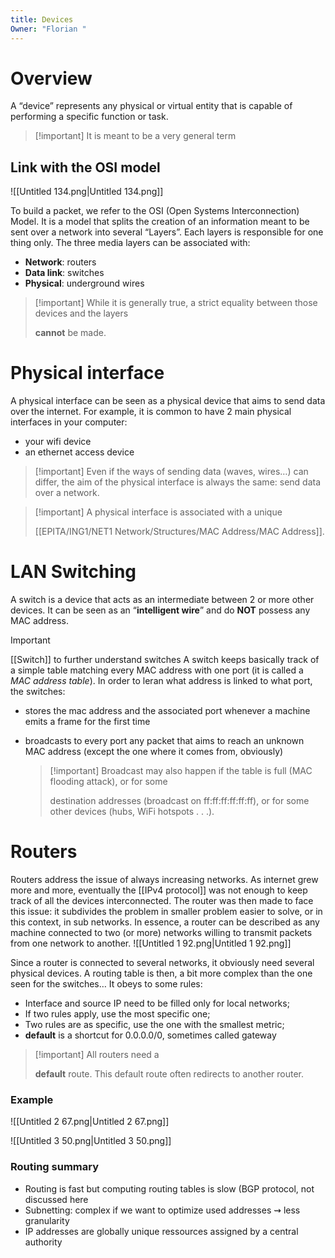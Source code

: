 ```yaml
---
title: Devices
Owner: "Florian "
---
```

# Overview
A “device” represents any physical or virtual entity that is capable of performing a specific function or task.

> [!important] It is meant to be a very general term
## Link with the OSI model
![[Untitled 134.png|Untitled 134.png]]

To build a packet, we refer to the OSI (Open Systems Interconnection) Model. It is a model that splits the creation of an information meant to be sent over a network into several “Layers”. Each layers is responsible for one thing only.
The three media layers can be associated with:
- **Network**: routers
- **Data link**: switches
- **Physical**: underground wires

> [!important] While it is generally true, a strict equality between those devices and the layers
> 
> **cannot** be made.
# Physical interface
A physical interface can be seen as a physical device that aims to send data over the internet. For example, it is common to have 2 main physical interfaces in your computer:
- your wifi device
- an ethernet access device

> [!important] Even if the ways of sending data (waves, wires…) can differ, the aim of the physical interface is always the same: send data over a network.

> [!important] A physical interface is associated with a unique
> 
> [[EPITA/ING1/NET1 Network/Structures/MAC Address/MAC Address]].
# LAN Switching
A switch is a device that acts as an intermediate between 2 or more other devices. It can be seen as an “**intelligent wire**” and do **NOT** possess any MAC address.

> [!important]
> 
> [[Switch]] to further understand switches
A switch keeps basically track of a simple table matching every MAC address with one port (it is called a _MAC address table_).
In order to leran what address is linked to what port, the switches:
- stores the mac address and the associated port whenever a machine emits a frame for the first time
- broadcasts to every port any packet that aims to reach an unknown MAC address (except the one where it comes from, obviously)
    
    > [!important] Broadcast may also happen if the table is full (MAC flooding attack), or for some
    > 
    >   
    > destination addresses (broadcast on ff:ff:ff:ff:ff:ff), or for some other devices (hubs, WiFi hotspots . . .).
    
# Routers
Routers address the issue of always increasing networks. As internet grew more and more, eventually the [[IPv4 protocol]] was not enough to keep track of all the devices interconnected.
The router was then made to face this issue: it subdivides the problem in smaller problem easier to solve, or in this context, in sub networks.
In essence, a router can be described as any machine connected to two (or more) networks willing to transmit packets from one network to another.
![[Untitled 1 92.png|Untitled 1 92.png]]

Since a router is connected to several networks, it obviously need several physical devices.
A routing table is then, a bit more complex than the one seen for the switches… It obeys to some rules:
- Interface and source IP need to be filled only for local networks;
- If two rules apply, use the most specific one;
- Two rules are as specific, use the one with the smallest metric;
- **default** is a shortcut for 0.0.0.0/0, sometimes called gateway

> [!important] All routers need a
> 
> **default** route. This default route often redirects to another router.
### Example
![[Untitled 2 67.png|Untitled 2 67.png]]

![[Untitled 3 50.png|Untitled 3 50.png]]

### Routing summary
- Routing is fast but computing routing tables is slow (BGP protocol, not discussed here
- Subnetting: complex if we want to optimize used addresses ⇝ less granularity
- IP addresses are globally unique ressources assigned by a central authority